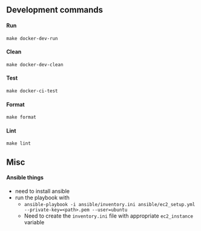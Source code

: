 ## Development commands

#### Run

`make docker-dev-run`

#### Clean 

`make docker-dev-clean`

#### Test

`make docker-ci-test`

#### Format 

`make format`

#### Lint 

`make lint`

## Misc 

#### Ansible things

- need to install ansible
- run the playbook with 
    - `ansible-playbook -i ansible/inventory.ini ansible/ec2_setup.yml --private-key=<path>.pem --user=ubuntu`
    - Need to create the `inventory.ini` file with appropriate `ec2_instance` variable